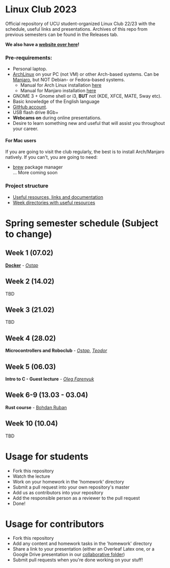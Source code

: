 # Linux Club 2023

Official repository of UCU student-organized Linux Club 22/23 with the schedule, useful links and presentations. Archives of this repo from previous semesters can be found in the Releases tab.

**We also have a [website over here](https://ucu-computer-science.github.io/UCU_Linux_Club/)!**

### Pre-requirements:
- Personal laptop.
- [ArchLinux](https://archlinux.org/download/) on your PC (not VM) or other Arch-based systems.
  Can be [Manjaro](https://manjaro.org/download/), but NOT Debian- or Fedora-based systems.
    - Manual for Arch Linux installation [here](https://ucu-computer-science.github.io/UCU_Linux_Club/articles/arch-manual/)
    - Manual for Manjaro installation [here](https://ucu-computer-science.github.io/UCU_Linux_Club/articles/manjaro-manual/)
- GNOME 3 + Gnome shell or i3, **BUT** not (KDE, XFCE, MATE, Sway etc).
- Basic knowledge of the English language
- [GitHub account](https://github.com/).
- USB flash drive 8Gb+
- **Webcams on** during online presentations.
- Desire to learn something new and useful that will assist you throughout your career.

#### For Mac users
If you are going to visit the club regularly, the best is to install Arch/Manjaro natively. If you can't, you are going to need:

- [brew](https://brew.sh) package manager</br>
  ... More coming soon

### Project structure

* [Useful resources, links and documentation](https://ucu-computer-science.github.io/UCU_Linux_Club/articles/)
* [Week directories with useful resources](./homework/)

# Spring semester schedule (Subject to change)

## Week 1 (07.02)
[**Docker**](https://docs.google.com/presentation/d/1iSzaKn8KC4NKSgjFX4qExMnmapOjbFpBnP7G61Ab1MU/edit) - [*Ostap*](https://github.com/redn1nja)

## Week 2 (14.02)
TBD

## Week 3 (21.02)
TBD

## Week 4 (28.02)
**Microcontrollers and Roboclub** - [*Ostap*](https://github.com/redn1nja), [*Teodor*](https://github.com/ch1pkav)

## Week 5 (06.03)
**Intro to C - Guest lecture** - [*Oleg Farenyuk*](https://apps.ucu.edu.ua/teachers/oleg-farenyuk/)

## Week 6-9 (13.03 - 03.04)
**Rust course** - [Bohdan Ruban](https://github.com/iamthewalrus)

## Week 10 (10.04)
TBD

# Usage for students

* Fork this repository
* Watch the lecture
* Work on your homework in the 'homework' directory
* Submit a pull request into your own repository's master
* Add us as contributors into your repository
* Add the responsible person as a reviewer to the pull request
* Done!

# Usage for contributors

* Fork this repository
* Add any content and homework tasks in the 'homework' directory
* Share a link to your presentation (either an Overleaf Latex one,
or a Google Drive presentation in our [collaborative folder](https://drive.google.com/drive/u/1/folders/1sIDCjVzGFoQjZx35y-x2HWAjBaNIDXvk))
* Submit pull requests when you're done working on your stuff!
